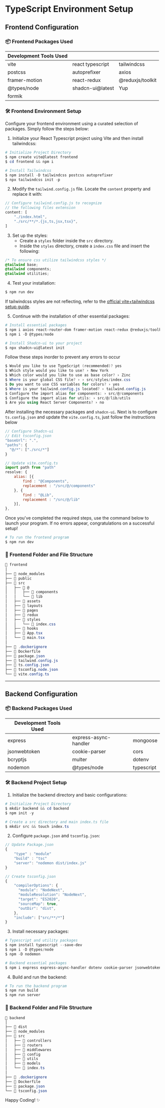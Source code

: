 # TypeScript Environment Setup

## Frontend Configuration

### 📦 Frontend Packages Used

| Development Tools Used | | |
|------------------------|-|-|
| vite | react typescript | tailwindcss |
| postcss | autoprefixer | axios |
| framer-motion | react-redux | @reduxjs/toolkit | 
| @types/node | shadcn-ui@latest | Yup |
| formik | | | 

### 🛠 Frontend Environment Setup

Configure your frontend environment using a curated selection of packages. Simply follow the steps below:

1. Initialize your React Typescript project using Vite and then install tailwindcss:
```powershell
# Initialize Project Directory
$ npm create vite@latest frontend
$ cd frontend && npm i

# Install Tailwindcss
$ npm install -D tailwindcss postcss autoprefixer
$ npx tailwindcss init -p
```
2. Modify the `tailwind.config.js` file. Locate the `content` property and replace it with:
```js
// Configure tailwind.config.js to recognize 
// the following files extension
content: [
    "./index.html",
    "./src/**/*.{js,ts,jsx,tsx}",
]
```
3. Set up the styles:
   - Create a `styles` folder inside the `src` directory.
   - Inside the `styles` directory, create a `index.css` file and insert the following:
```css
/* To ensure css utilize tailwindcss styles */
@tailwind base;
@tailwind components;
@tailwind utilities;
```
4. Test your installation:
```powershell 
$ npm run dev
```
If tailwindcss styles are not reflecting, refer to the [official vite+tailwindcss setup guide](https://tailwindcss.com/docs/guides/vite).

5. Continue with the installation of other essential packages:
```powershell
# Install essential packages
$ npm i axios react-router-dom framer-motion react-redux @reduxjs/toolkit
$ npm i -D @types/node

# Install Shadcn-ui to your project
$ npx shadcn-ui@latest init
```

Follow these steps inorder to prevent any errors to occur
```powershell
$ Would you like to use TypeScript (recommended)? yes
$ Which style would you like to use? › New York
$ Which color would you like to use as base color? › Zinc
$ Where is your global CSS file? › › src/styles/index.css
$ Do you want to use CSS variables for colors? › yes
$ Where is your tailwind.config.js located? › tailwind.config.js
$ Configure the import alias for components: › src/@/components
$ Configure the import alias for utils: › src/@/lib/utils
$ Are you using React Server Components? › no
```

After installing the necessary packages and `shadcn-ui`. Next is to configure `ts.config.json` and update the `vite.config.ts`, just follow the instructions below

```JavaScript
// Configure Shadcn-ui
// Edit tsconfig.json
"baseUrl": ".",
"paths": {
  "@/*": ["./src/*"]
}
```

```JavaScript
// Update vite.config.ts
import path from "path"
resolve: {
    alias: [{
        find : "@Components",
        replacement : "/src/@/components"
    }, {
        find : "@Lib",
        replacement : "/src/@/lib"
    }],
},
```

Once you've completed the required steps, use the command below to launch your program. If no errors appear, congratulations on a successful setup!

```powershell
# To run the frontend program
$ npm run dev
```


### 📂 Frontend Folder and File Structure

```powershell
📂 frontend
│
├── 📂 node_modules
├── 📂 public 
├── 📂 src
│   ├── 📂 @
│   │   ├── 📂 components
│   │   └── 📂 lib
│   ├── 📂 assets
│   ├── 📂 layouts
│   ├── 📂 pages
│   ├── 📂 redux
│   ├── 📂 styles
│   │   └── 📄 index.css
│   ├── 📂 hooks
│   ├── 📄 App.tsx
│   └── 📄 main.tsx
│
├── 📄 .dockerignore
├── 📄 Dockerfile
├── 📄 package.json
├── 📄 tailwind.config.js
├── 📄 ts.config.json
├── 📄 tsconfig.node.json
└── 📄 vite.config.ts
```

---

## Backend Configuration

### 📦 Backend Packages Used

| Development Tools Used | | |
|------------------------|-|-|
| express | express-async-handler | mongoose |
| jsonwebtoken | cookie-parser | cors |
| bcryptjs | multer | dotenv | 
| nodemon | @types/node | typescript |

### 🛠 Backend Project Setup

1. Initialize the backend directory and basic configurations:
```powershell
# Initialize Project Directory
$ mkdir backend && cd backend
$ npm init -y

# Create a src directory and main index.ts file
$ mkdir src && touch index.ts
```
2. Configure `package.json` and `tsconfig.json`:
```JavaScript
// Update Package.json
{
    "type" : "module"
    "build" : "tsc"
    "server": "nodemon dist/index.js"
}
```

```JavaScript
// Create tsconfig.json
{
    "compilerOptions": {
      "module": "NodeNext",
      "moduleResolution": "NodeNext",
      "target": "ES2020",
      "sourceMap": true,
      "outDir": "dist",
    },
    "include": ["src/**/*"]
}
```

3. Install necessary packages:
```powershell
# Typescript and utility packages
$ npm install typescript --save-dev 
$ npm i -D @types/node
$ npm -D nodemon 

# Backend essential packages
$ npm i express express-async-handler dotenv cookie-parser jsonwebtoken bcryptjs mongoose cors multer 
```
4. Build and run the backend:
```powershell
# To run the backend program
$ npm run build
$ npm run server
```

### 📂 Backend Folder and File Structure

```powershell
📂 backend
│
├── 📂 dist
├── 📂 node_modules
├── 📂 src
│   ├── 📂 controllers
│   ├── 📂 routers
│   ├── 📂 middlewares
│   ├── 📂 config
│   ├── 📂 utils
│   ├── 📂 models
│   └── 📄 index.ts
│
├── 📄 .dockerignore
├── 📄 Dockerfile
├── 📄 package.json
└── 📄 tsconfig.json
```

Happy Coding! ✨